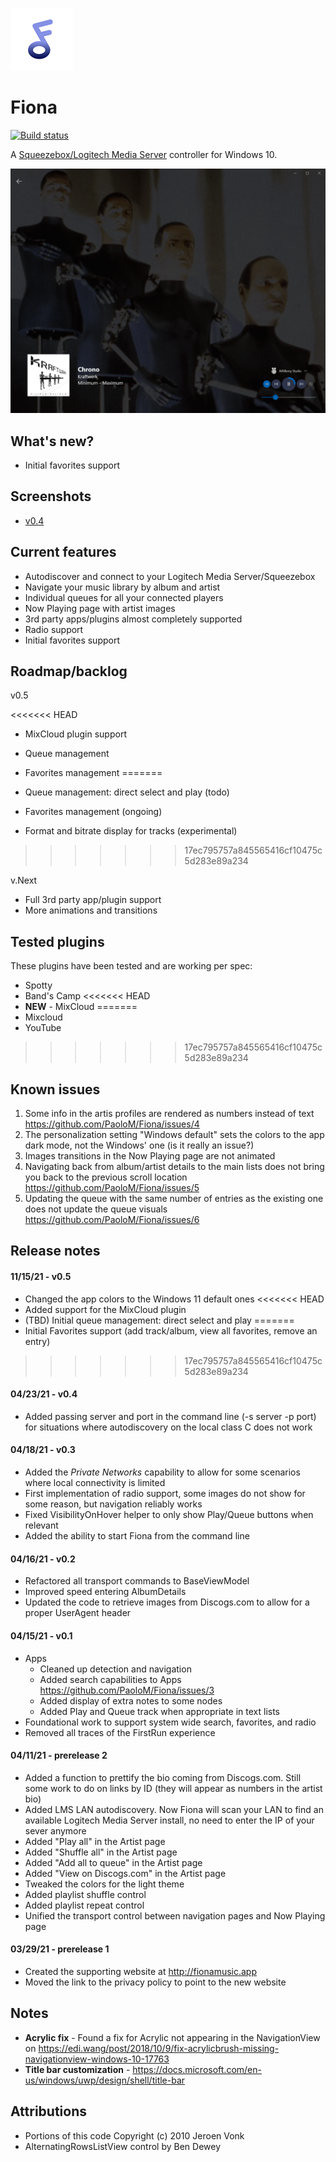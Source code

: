 ![logo](https://github.com/PaoloM/Fiona/blob/main/Original%20assets/Fiona%20logo%20-%20small.png)

# Fiona

[![Build status](https://build.appcenter.ms/v0.1/apps/d7f40dde-1410-4946-82eb-9b5c207f84a0/branches/main/badge)](https://appcenter.ms)
 
A [Squeezebox/Logitech Media Server](https://www.mysqueezebox.com/download) controller for Windows 10.

![](Original%20assets/Screenshots/v0.4-prealpha/Screenshot%202021-04-18%20191217.png)

## What's new?

* Initial favorites support

## Screenshots 

* [v0.4](v0.4-prealpha-screenshots.md)

## Current features

* Autodiscover and connect to your Logitech Media Server/Squeezebox
* Navigate your music library by album and artist
* Individual queues for all your connected players
* Now Playing page with artist images
* 3rd party apps/plugins almost completely supported
* Radio support
* Initial favorites support

## Roadmap/backlog

v0.5

<<<<<<< HEAD
* MixCloud plugin support

* Queue management
* Favorites management
=======
* Queue management: direct select and play (todo)
* Favorites management (ongoing)
* Format and bitrate display for tracks (experimental)
>>>>>>> 17ec795757a845565416cf10475c5d283e89a234

v.Next

* Full 3rd party app/plugin support
* More animations and transitions

## Tested plugins

These plugins have been tested and are working per spec:

* Spotty
* Band's Camp
<<<<<<< HEAD
* **NEW** - MixCloud
=======
* Mixcloud
* YouTube
>>>>>>> 17ec795757a845565416cf10475c5d283e89a234

## Known issues

1. Some info in the artis profiles are rendered as numbers instead of text https://github.com/PaoloM/Fiona/issues/4
1. The personalization setting "Windows default" sets the colors to the app dark mode, not the Windows' one (is it really an issue?)
1. Images transitions in the Now Playing page are not animated
1. Navigating back from album/artist details to the main lists does not bring you back to the previous scroll location https://github.com/PaoloM/Fiona/issues/5
1. Updating the queue with the same number of entries as the existing one does not update the queue visuals https://github.com/PaoloM/Fiona/issues/6

## Release notes

#### 11/15/21 - v0.5

* Changed the app colors to the Windows 11 default ones
<<<<<<< HEAD
* Added support for the MixCloud plugin
* (TBD) Initial queue management: direct select and play
=======
* Initial Favorites support (add track/album, view all favorites, remove an entry)
>>>>>>> 17ec795757a845565416cf10475c5d283e89a234

#### 04/23/21 - v0.4

* Added passing server and port in the command line (-s server -p port) for situations where autodiscovery on the local class C does not work

#### 04/18/21 - v0.3

* Added the _Private Networks_ capability to allow for some scenarios where local connectivity is limited
* First implementation of radio support, some images do not show for some reason, but navigation reliably works
* Fixed VisibilityOnHover helper to only show Play/Queue buttons when relevant
* Added the ability to start Fiona from the command line

#### 04/16/21 - v0.2

* Refactored all transport commands to BaseViewModel
* Improved speed entering AlbumDetails
* Updated the code to retrieve images from Discogs.com to allow for a proper UserAgent header

#### 04/15/21 - v0.1

* Apps
	* Cleaned up detection and navigation
	* Added search capabilities to Apps https://github.com/PaoloM/Fiona/issues/3
	* Added display of extra notes to some nodes
	* Added Play and Queue track when appropriate in text lists
* Foundational work to support system wide search, favorites, and radio
* Removed all traces of the FirstRun experience

#### 04/11/21 - prerelease 2

* Added a function to prettify the bio coming from Discogs.com. Still some work to do on links by ID (they will appear as numbers in the artist bio)
* Added LMS LAN autodiscovery. Now Fiona will scan your LAN to find an available Logitech Media Server install, no need to enter the IP of your sever anymore
* Added "Play all" in the Artist page
* Added "Shuffle all" in the Artist page
* Added "Add all to queue" in the Artist page
* Added "View on Discogs.com" in the Artist page
* Tweaked the colors for the light theme
* Added playlist shuffle control
* Added playlist repeat control
* Unified the transport control between navigation pages and Now Playing page

#### 03/29/21 - prerelease 1

* Created the supporting website at http://fionamusic.app
* Moved the link to the privacy policy to point to the new website

## Notes

* __Acrylic fix__ - Found a fix for Acrylic not appearing in the NavigationView on https://edi.wang/post/2018/10/9/fix-acrylicbrush-missing-navigationview-windows-10-17763 
* __Title bar customization__ - https://docs.microsoft.com/en-us/windows/uwp/design/shell/title-bar

## Attributions

* Portions of this code Copyright (c) 2010 Jeroen Vonk
* AlternatingRowsListView control by Ben Dewey
